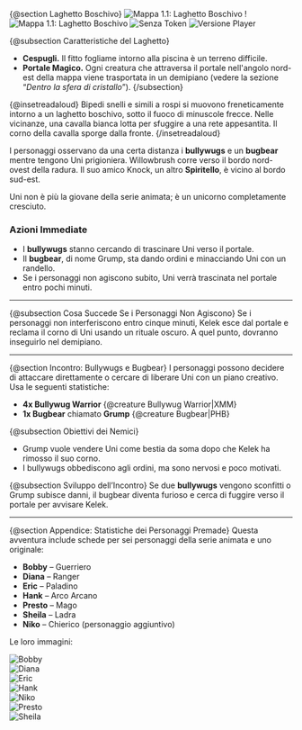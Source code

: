 {@section Laghetto Boschivo}
![Mappa 1.1: Laghetto Boschivo](img/adventure/UtHftLH/001-map-0.01-woodland-pool.webp)
!![Mappa 1.1: Laghetto Boschivo](img/adventure/UtHftLH/001-map-0.01-woodland-pool.webp)
![Senza Token](img/adventure/UtHftLH/002-map-0.01-woodland-pool-dm.webp)
![Versione Player](img/adventure/UtHftLH/003-map-0.01-woodland-pool-player.webp)

{@subsection Caratteristiche del Laghetto}
- **Cespugli.** Il fitto fogliame intorno alla piscina è un terreno difficile.
- **Portale Magico.** Ogni creatura che attraversa il portale nell'angolo nord-est della mappa viene trasportata in un demipiano (vedere la sezione “*Dentro la sfera di cristallo*”).
{/subsection}

{@insetreadaloud}
Bipedi snelli e simili a rospi si muovono freneticamente intorno a un laghetto boschivo, sotto il fuoco di minuscole frecce. Nelle vicinanze, una cavalla bianca lotta per sfuggire a una rete appesantita. Il corno della cavalla sporge dalla fronte.
{/insetreadaloud}

I personaggi osservano da una certa distanza i **bullywugs** e un **bugbear** mentre tengono Uni prigioniera. Willowbrush corre verso il bordo nord-ovest della radura. Il suo amico Knock, un altro **Spiritello**, è vicino al bordo sud-est.

Uni non è più la giovane della serie animata; è un unicorno completamente cresciuto.

### Azioni Immediate

- I **bullywugs** stanno cercando di trascinare Uni verso il portale.
- Il **bugbear**, di nome Grump, sta dando ordini e minacciando Uni con un randello.
- Se i personaggi non agiscono subito, Uni verrà trascinata nel portale entro pochi minuti.

---

{@subsection Cosa Succede Se i Personaggi Non Agiscono}
Se i personaggi non interferiscono entro cinque minuti, Kelek esce dal portale e reclama il corno di Uni usando un rituale oscuro. A quel punto, dovranno inseguirlo nel demipiano.

---

{@section Incontro: Bullywugs e Bugbear}
I personaggi possono decidere di attaccare direttamente o cercare di liberare Uni con un piano creativo. Usa le seguenti statistiche:

- **4x Bullywug Warrior** {@creature Bullywug Warrior|XMM}
- **1x Bugbear** chiamato **Grump** {@creature Bugbear|PHB}

{@subsection Obiettivi dei Nemici}
- Grump vuole vendere Uni come bestia da soma dopo che Kelek ha rimosso il suo corno.
- I bullywugs obbediscono agli ordini, ma sono nervosi e poco motivati.

{@subsection Sviluppo dell’Incontro}
Se due **bullywugs** vengono sconfitti o Grump subisce danni, il bugbear diventa furioso e cerca di fuggire verso il portale per avvisare Kelek.

---

{@section Appendice: Statistiche dei Personaggi Premade}
Questa avventura include schede per sei personaggi della serie animata e uno originale:
- **Bobby** – Guerriero
- **Diana** – Ranger
- **Eric** – Paladino
- **Hank** – Arco Arcano
- **Presto** – Mago
- **Sheila** – Ladra
- **Niko** – Chierico (personaggio aggiuntivo)

Le loro immagini:

![Bobby](img/adventure/UtHftLH/00-002.bobby.webp)  
![Diana](img/adventure/UtHftLH/00-003.diana.webp)  
![Eric](img/adventure/UtHftLH/00-004.eric.webp)  
![Hank](img/adventure/UtHftLH/00-005.hank.webp)  
![Niko](img/adventure/UtHftLH/00-006.niko.webp)  
![Presto](img/adventure/UtHftLH/00-007.presto.webp)  
![Sheila](img/adventure/UtHftLH/00-008.sheila.webp)